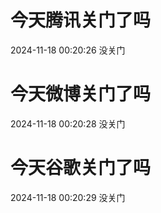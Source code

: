 # 今天腾讯关门了吗

2024-11-18 00:20:26 没关门

# 今天微博关门了吗

2024-11-18 00:20:28 没关门

# 今天谷歌关门了吗

2024-11-18 00:20:29 没关门


